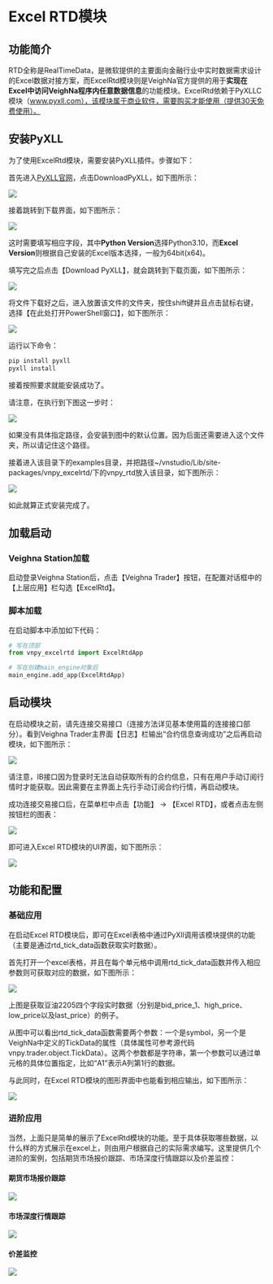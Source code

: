 # Excel RTD模块

## 功能简介

RTD全称是RealTimeData，是微软提供的主要面向金融行业中实时数据需求设计的Excel数据对接方案，而ExcelRtd模块则是VeighNa官方提供的用于**实现在Excel中访问VeighNa程序内任意数据信息**的功能模块。ExcelRtd依赖于PyXLLC模块（www.pyxll.com），该模块属于商业软件，需要购买才能使用（提供30天免费使用）。

## 安装PyXLL
为了使用ExcelRtd模块，需要安装PyXLL插件。步骤如下：

首先进入[PyXLL官网](https://www.pyxll.com/)，点击DownloadPyXLL，如下图所示：

![](https://vnpy-doc.oss-cn-shanghai.aliyuncs.com/excel_rtd/excel_rtd_0.png)

接着跳转到下载界面，如下图所示：

![](https://vnpy-doc.oss-cn-shanghai.aliyuncs.com/excel_rtd/13.png)

这时需要填写相应字段，其中**Python Version**选择Python3.10，而**Excel Version**则根据自己安装的Excel版本选择，一般为64bit(x64)。

填写完之后点击【Download PyXLL】，就会跳转到下载页面，如下图所示：

![](https://vnpy-doc.oss-cn-shanghai.aliyuncs.com/excel_rtd/excel_rtd_3.png)

将文件下载好之后，进入放置该文件的文件夹，按住shift键并且点击鼠标右键，选择【在此处打开PowerShell窗口】，如下图所示：

![](https://vnpy-doc.oss-cn-shanghai.aliyuncs.com/excel_rtd/excel_rtd_4.png)

运行以下命令：
```bash
pip install pyxll
pyxll install
```

接着按照要求就能安装成功了。

请注意，在执行到下图这一步时：

![](https://vnpy-doc.oss-cn-shanghai.aliyuncs.com/excel_rtd/excel_rtd_9.png)

如果没有具体指定路径，会安装到图中的默认位置。因为后面还需要进入这个文件夹，所以请记住这个路径。

接着进入该目录下的examples目录，并把路径~/vnstudio/Lib/site-packages/vnpy_excelrtd/下的vnpy_rtd放入该目录，如下图所示：

![](https://vnpy-doc.oss-cn-shanghai.aliyuncs.com/excel_rtd/excel_rtd_5.png)

如此就算正式安装完成了。

## 加载启动

### Veighna Station加载

启动登录Veighna Station后，点击【Veighna Trader】按钮，在配置对话框中的【上层应用】栏勾选【ExcelRtd】。

### 脚本加载

在启动脚本中添加如下代码：

```python 3
# 写在顶部
from vnpy_excelrtd import ExcelRtdApp

# 写在创建main_engine对象后
main_engine.add_app(ExcelRtdApp)
```

## 启动模块

在启动模块之前，请先连接交易接口（连接方法详见基本使用篇的连接接口部分）。看到Veighna Trader主界面【日志】栏输出“合约信息查询成功”之后再启动模块，如下图所示：

![](https://vnpy-doc.oss-cn-shanghai.aliyuncs.com/cta_strategy/1.png)

请注意，IB接口因为登录时无法自动获取所有的合约信息，只有在用户手动订阅行情时才能获取。因此需要在主界面上先行手动订阅合约行情，再启动模块。

成功连接交易接口后，在菜单栏中点击【功能】 -> 【Excel RTD】，或者点击左侧按钮栏的图表：

![](https://vnpy-doc.oss-cn-shanghai.aliyuncs.com/excel_rtd/excel_rtd_6.png)

即可进入Excel RTD模块的UI界面，如下图所示：

![](https://vnpy-doc.oss-cn-shanghai.aliyuncs.com/excel_rtd/15.png)


## 功能和配置

### 基础应用

在启动Excel RTD模块后，即可在Excel表格中通过PyXll调用该模块提供的功能（主要是通过rtd_tick_data函数获取实时数据）。

首先打开一个excel表格，并且在每个单元格中调用rtd_tick_data函数并传入相应参数则可获取对应的数据，如下图所示：

![](https://vnpy-doc.oss-cn-shanghai.aliyuncs.com/excel_rtd/14.png)

上图是获取豆油2205四个字段实时数据（分别是bid_price_1、high_price、low_price以及last_price）的例子。

从图中可以看出rtd_tick_data函数需要两个参数：一个是symbol，另一个是VeighNa中定义的TickData的属性（具体属性可参考源代码vnpy.trader.object.TickData）。这两个参数都是字符串，第一个参数可以通过单元格的具体位置指定，比如“A1”表示A列第1行的数据。

与此同时，在Excel RTD模块的图形界面中也能看到相应输出，如下图所示：

![](https://vnpy-doc.oss-cn-shanghai.aliyuncs.com/excel_rtd/16.png)

### 进阶应用
当然，上面只是简单的展示了ExcelRtd模块的功能。至于具体获取哪些数据，以什么样的方式展示在excel上，则由用户根据自己的实际需求编写。这里提供几个进阶的案例，包括期货市场报价跟踪、市场深度行情跟踪以及价差监控：

#### 期货市场报价跟踪
![](https://vnpy-doc.oss-cn-shanghai.aliyuncs.com/excel_rtd/excel_rtd_10.png)

#### 市场深度行情跟踪

![](https://vnpy-doc.oss-cn-shanghai.aliyuncs.com/excel_rtd/excel_rtd_11.png)
#### 价差监控

![](https://vnpy-doc.oss-cn-shanghai.aliyuncs.com/excel_rtd/excel_rtd_12.png)